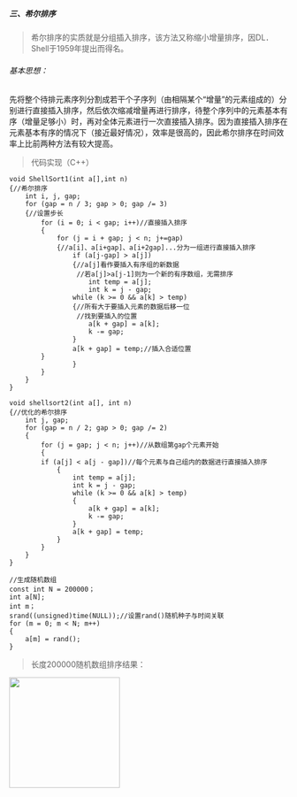 ##### 三、希尔排序

> 希尔排序的实质就是分组插入排序，该方法又称缩小增量排序，因DL．Shell于1959年提出而得名。

###### 基本思想：
先将整个待排元素序列分割成若干个子序列（由相隔某个“增量”的元素组成的）分别进行直接插入排序，然后依次缩减增量再进行排序，待整个序列中的元素基本有序（增量足够小）时，再对全体元素进行一次直接插入排序。因为直接插入排序在元素基本有序的情况下（接近最好情况），效率是很高的，因此希尔排序在时间效率上比前两种方法有较大提高。

> 代码实现（C++）


```
void ShellSort1(int a[],int n)
{//希尔排序
	int i, j, gap;
	for (gap = n / 3; gap > 0; gap /= 3)
	{//设置步长
	    for (i = 0; i < gap; i++)//直接插入排序
	    {
	        for (j = i + gap; j < n; j+=gap)
	        {//a[i]、a[i+gap]、a[i+2gap]...分为一组进行直接插入排序
	            if (a[j-gap] > a[j])
	            {//a[j]看作要插入有序组的新数据
	             //若a[j]>a[j-1]则为一个新的有序数组，无需排序
	                int temp = a[j];
	                int k = j - gap;
		        while (k >= 0 && a[k] > temp)
		        {//所有大于要插入元素的数据后移一位
		         //找到要插入的位置
		            a[k + gap] = a[k];
        		    k -= gap;
    		    }
		        a[k + gap] = temp;//插入合适位置
		}
                }
	    }
	}
}

void shellsort2(int a[], int n)  
{//优化的希尔排序
    int j, gap;       
    for (gap = n / 2; gap > 0; gap /= 2)  
    {   
        for (j = gap; j < n; j++)//从数组第gap个元素开始  
        {        
	    if (a[j] < a[j - gap])//每个元素与自己组内的数据进行直接插入排序  
            {  
                int temp = a[j];  
                int k = j - gap;  
                while (k >= 0 && a[k] > temp)  
                {  
                    a[k + gap] = a[k];  
                    k -= gap;  
                }  
                a[k + gap] = temp;  
            }  
        }
    }
}
```


```
//生成随机数组
const int N = 200000；
int a[N];
int m；
srand((unsigned)time(NULL));//设置rand()随机种子与时间关联
for (m = 0; m < N; m++)
{
    a[m] = rand();
}
```

>长度200000随机数组排序结果：


<html>
<img name=shellsort src="https://github.com/plclovelife/studyalgorithm/blob/master/Image/shellsort.png?raw=true" width=200>
</html>

